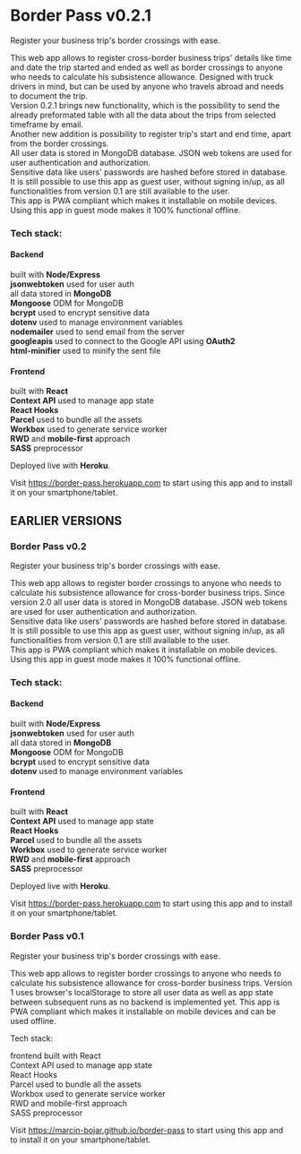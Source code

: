 # Border Pass v0.2.1

Register your business trip's border crossings with ease.

This web app allows to register cross-border business trips' details like time and date the trip started and ended as well as border crossings to anyone who needs to calculate his subsistence allowance. Designed with truck drivers in mind, but can be used by anyone who travels abroad and needs to document the trip.  
Version 0.2.1 brings new functionality, which is the possibility to send the already preformated table with all the data about the trips from selected timeframe by email.  
Another new addition is possibility to register trip's start and end time, apart from the border crossings.  
All user data is stored in MongoDB database. JSON web tokens are used for user authentication and authorization.  
Sensitive data like users' passwords are hashed before stored in database.  
It is still possible to use this app as guest user, without signing in/up, as all functionalities from version 0.1 are still available to the user.  
This app is PWA compliant which makes it installable on mobile devices. Using this app in guest mode makes it 100% functional offline.

### Tech stack:

#### Backend

built with **Node/Express**  
**jsonwebtoken** used for user auth  
all data stored in **MongoDB**  
**Mongoose** ODM for MongoDB  
**bcrypt** used to encrypt sensitive data  
**dotenv** used to manage environment variables  
**nodemailer** used to send email from the server  
**googleapis** used to connect to the Google API using **OAuth2**  
**html-minifier** used to minify the sent file

#### Frontend

built with **React**  
**Context API** used to manage app state  
**React Hooks**  
**Parcel** used to bundle all the assets  
**Workbox** used to generate service worker  
**RWD** and **mobile-first** approach  
**SASS** preprocessor

Deployed live with **Heroku**.

Visit https://border-pass.herokuapp.com to start using this app and to install it on your smartphone/tablet.

## EARLIER VERSIONS

### Border Pass v0.2

Register your business trip's border crossings with ease.

This web app allows to register border crossings to anyone who needs to calculate his subsistence allowance for cross-border business trips.
Since version 2.0 all user data is stored in MongoDB database. JSON web tokens are used for user authentication and authorization.  
Sensitive data like users' passwords are hashed before stored in database.  
It is still possible to use this app as guest user, without signing in/up, as all functionalities from version 0.1 are still available to the user.  
This app is PWA compliant which makes it installable on mobile devices. Using this app in guest mode makes it 100% functional offline.

### Tech stack:

#### Backend

built with **Node/Express**  
**jsonwebtoken** used for user auth  
all data stored in **MongoDB**  
**Mongoose** ODM for MongoDB  
**bcrypt** used to encrypt sensitive data  
**dotenv** used to manage environment variables

#### Frontend

built with **React**  
**Context API** used to manage app state  
**React Hooks**  
**Parcel** used to bundle all the assets  
**Workbox** used to generate service worker  
**RWD** and **mobile-first** approach  
**SASS** preprocessor

Deployed live with **Heroku**.

Visit https://border-pass.herokuapp.com to start using this app and to install it on your smartphone/tablet.

### Border Pass v0.1

Register your business trip's border crossings with ease.

This web app allows to register border crossings to anyone who needs to calculate his subsistence allowance for cross-border business trips.
Version 1 uses browser's localStorage to store all user data as well as app state between subsequent runs as no backend is implemented yet.
This app is PWA compliant which makes it installable on mobile devices and can be used offline.

Tech stack:

frontend built with React  
Context API used to manage app state  
React Hooks  
Parcel used to bundle all the assets  
Workbox used to generate service worker  
RWD and mobile-first approach  
SASS preprocessor

Visit https://marcin-bojar.github.io/border-pass to start using this app and to install it on your smartphone/tablet.
